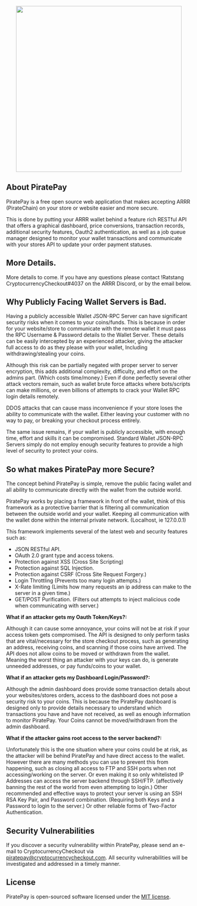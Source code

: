 <p align="center"><img src="https://raw.githubusercontent.com/CryptocurrencyCheckout/PiratePay/master/public/img/PiratePayShipLogo.png" width="450"></p>

## About PiratePay

PiratePay is a free open source web application that makes accepting ARRR (PirateChain) on your store or website easier and more secure.

This is done by putting your ARRR wallet behind a feature rich RESTful API that offers a graphical dashboard, price conversions, transaction records, additional security features, Oauth2 authentication, as well as a job queue manager designed to monitor your wallet transactions and communicate with your stores API to update your order payment statuses.


## More Details.

More details to come.
If you have any questions please contact !Ratstang CryptocurrencyCheckout#4037 on the ARRR Discord, or by the email below.


## Why Publicly Facing Wallet Servers is Bad.

Having a publicly accessible Wallet JSON-RPC Server can have significant security risks when it comes to your coins/funds.
This is because in order for your website/store to communicate with the remote wallet it must pass the RPC Username & Password details to the Wallet Server.
These details can be easily intercepted by an experienced attacker, giving the attacker full access to do as they please with your wallet, Including withdrawing/stealing your coins.

Although this risk can be partially negated with proper server to server encryption, this adds additional complexity, difficulty, and effort on the admins part. (Which costs time/money.)
Even if done perfectly several other attack vectors remain, such as wallet brute force attacks where bots/scripts can make millions, or even billions of attempts to crack your Wallet RPC login details remotely.

DDOS attacks that can cause mass inconvenience if your store loses the ability to communicate with the wallet. Either leaving your customer with no way to pay, or breaking your checkout process entirely.

The same issue remains, if your wallet is publicly accessible, with enough time, effort and skills it can be compromised.
Standard Wallet JSON-RPC Servers simply do not employ enough security features to provide a high level of security to protect your coins.


## So what makes PiratePay more Secure?

The concept behind PiratePay is simple, remove the public facing wallet and all ability to communicate directly with the wallet from the outside world.

PiratePay works by placing a framework in front of the wallet, think of this framework as a protective barrier that is filtering all communication between the outside world and your wallet.
Keeping all communication with the wallet done within the internal private network. (Localhost, ie 127.0.0.1)

This framework implements several of the latest web and security features such as:

- JSON RESTful API.
- OAuth 2.0 grant type and access tokens.
- Protection against XSS (Cross Site Scripting)
- Protection against SQL Injection.
- Protection against CSRF (Cross Site Request Forgery.)
- Login Throttling (Prevents too many login attempts.)
- X-Rate limiting (Limits how many requests an ip address can make to the server in a given time.)
- GET/POST Purification. (Filters out attempts to inject malicious code when communicating with server.)


**What if an attacker gets my Oauth Token/Keys?:**

Although it can cause some annoyance, your coins will not be at risk if your access token gets compromised.
The API is designed to only perform tasks that are vital/necessary for the store checkout process, such as generating an address, receiving coins, and scanning if those coins have arrived.
The API does not allow coins to be moved or withdrawn from the wallet. Meaning the worst thing an attacker with your keys can do, is generate unneeded addresses, or pay funds/coins to your wallet.


**What if an attacker gets my Dashboard Login/Password?:**

Although the admin dashboard does provide some transaction details about your websites/stores orders, access to the dashboard does not pose a security risk to your coins.
This is because the PiratePay dashboard is designed only to provide details necessary to understand which transactions you have and have not received, as well as enough information to monitor PiratePay.
Your Coins cannot be moved/withdrawn from the admin dashboard.


**What if the attacker gains root access to the server backend?:**

Unfortunately this is the one situation where your coins could be at risk, as the attacker will be behind PiratePay and have direct access to the wallet.
However there are many methods you can use to prevent this from happening, such as closing all access to FTP and SSH ports when not accessing/working on the server.
Or even making it so only whitelisted IP Addresses can access the server backend through SSH/FTP. (affectively banning the rest of the world from even attempting to login.)
Other recommended and effective ways to protect your server is using an SSH RSA Key Pair, and Password combination. (Requiring both Keys and a Password to login to the server.) Or other reliable forms of Two-Factor Authentication.


## Security Vulnerabilities

If you discover a security vulnerability within PiratePay, please send an e-mail to CryptocurrencyCheckout via [piratepay@cryptocurrencycheckout.com](mailto:piratepay@cryptocurrencycheckout.com). All security vulnerabilities will be investigated and addressed in a timely manner.


## License

PiratePay is open-sourced software licensed under the [MIT license](https://opensource.org/licenses/MIT).
